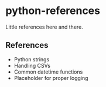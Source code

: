 # python-references

Little references here and there.

## References

- Python strings
- Handling CSVs
- Common datetime functions
- Placeholder for proper logging
